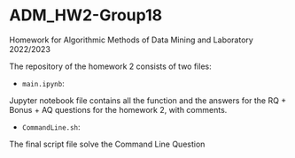 # ADM_HW2-Group18

Homework for Algorithmic Methods of Data Mining and Laboratory 2022/2023


The repository of the homework 2 consists of two files:


- `main.ipynb`:


Jupyter notebook file contains all the function and the answers for the RQ + Bonus + AQ questions for the homework 2, with comments.

- `CommandLine.sh`:


The final script file solve the Command Line Question
